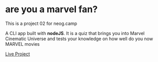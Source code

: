 # are you a marvel fan?

This is a project 02 for neog.camp

A CLI app built with **nodeJS**. It is a quiz that brings you into Marvel Cinematic Universe and tests your knowledge on how well do you now MARVEL movies

[Live Project](https://repl.it/@Shanmukh98/neog-project02?embed=1&output=1)
